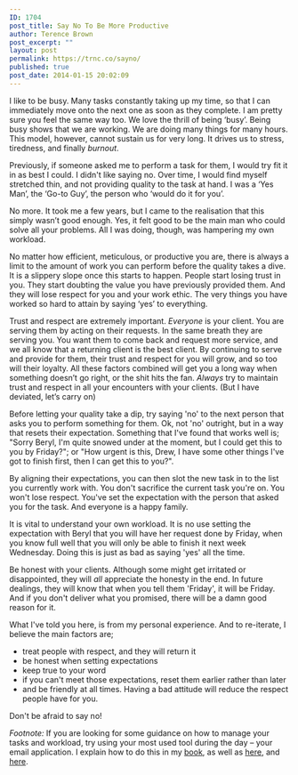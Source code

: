 ```yaml
---
ID: 1704
post_title: Say No To Be More Productive
author: Terence Brown
post_excerpt: ""
layout: post
permalink: https://trnc.co/sayno/
published: true
post_date: 2014-01-15 20:02:09
---
```

I like to be busy. Many tasks constantly taking up my time, so that I can immediately move onto the next one as soon as they complete. I am pretty sure you feel the same way too. We love the thrill of being ‘busy’. Being busy shows that we are working. We are doing many things for many hours. This model, however, cannot sustain us for very long. It drives us to stress, tiredness, and finally <em>burnout</em>.

Previously, if someone asked me to perform a task for them, I would try fit it in as best I could. I didn't like saying no. Over time, I would find myself stretched thin, and not providing quality to the task at hand. I was a ‘Yes Man’, the ‘Go-to Guy’, the person who ‘would do it for you’.

No more. It took me a few years, but I came to the realisation that this simply wasn’t good enough. Yes, it felt good to be the main man who could solve all your problems. All I was doing, though, was hampering my own workload.

No matter how efficient, meticulous, or productive you are, there is always a limit to the amount of work you can perform before the quality takes a dive. It is a slippery slope once this starts to happen. People start losing trust in you. They start doubting the value you have previously provided them. And they will lose respect for you and your work ethic. The very things you have worked so hard to attain by saying ‘yes’ to everything.

Trust and respect are extremely important. <em>Everyone</em> is your client. You are serving them by acting on their requests. In the same breath they are serving you. You want them to come back and request more service, and we all know that a returning client is the best client. By continuing to serve and provide for them, their trust and respect for you will grow, and so too will their loyalty. All these factors combined will get you a long way when something doesn’t go right, or the shit hits the fan. <em>Always</em> try to maintain trust and respect in all your encounters with your clients. (But I have deviated, let’s carry on)

Before letting your quality take a dip, try saying 'no' to the next person that asks you to perform something for them. Ok, not 'no' outright, but in a way that resets their expectation. Something that I've found that works well is; "Sorry Beryl, I'm quite snowed under at the moment, but I could get this to you by Friday?"; or "How urgent is this, Drew, I have some other things I've got to finish first, then I can get this to you?".

By aligning their expectations, you can then slot the new task in to the list you currently work with. You don't sacrifice the current task you're on. You won't lose respect. You've set the expectation with the person that asked you for the task. And everyone is a happy family.

It is vital to understand your own workload. It is no use setting the expectation with Beryl that you will have her request done by Friday, when you know full well that you will only be able to finish it next week Wednesday. Doing this is just as bad as saying 'yes' all the time.

Be honest with your clients. Although some might get irritated or disappointed, they will <em>all</em> appreciate the honesty in the end. In future dealings, they will know that when you tell them 'Friday', it will be Friday. And if you don't deliver what you promised, there will be a damn good reason for it.

What I've told you here, is from my personal experience. And to re-iterate, I believe the main factors are;

<ul>
<li>treat people with respect, and they will return it</li>
<li>be honest when setting expectations</li>
<li>keep true to your word</li>
<li>if you can't meet those expectations, reset them earlier rather than later</li>
<li>and be friendly at all times. Having a bad attitude will reduce the respect people have for you.</li>
</ul>

Don't be afraid to say no!

<em>Footnote:</em> If you are looking for some guidance on how to manage your tasks and workload, try using your most used tool during the day – your email application. I explain how to do this in my <a href="http://helpgrowchange.com/5steps">book</a>, as well as <a href="http://helpgrowchange.com/3ways">here</a>, and <a href="http://helpgrowchange.com/focus">here</a>.